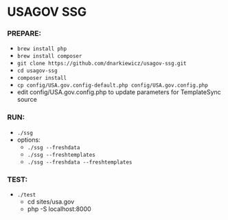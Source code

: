 # USAGOV SSG


### PREPARE:
* `brew install php`
* `brew install composer`
* `git clone https://github.com/dnarkiewicz/usagov-ssg.git`
* `cd usagov-ssg`
* `composer install`
* `cp config/USA.gov.config-default.php config/USA.gov.config.php`
* edit config/USA.gov.config.php to update parameters for TemplateSync source

### RUN:
* `./ssg`
* options:
  * `./ssg --freshdata`
  * `./ssg --freshtemplates`
  * `./ssg --freshdata --freshtemplates`

### TEST:
* `./test`
  * cd sites/usa.gov
  * php -S localhost:8000

